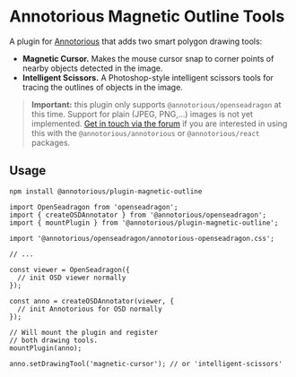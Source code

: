 # Annotorious Magnetic Outline Tools

A plugin for [Annotorious](https://annotorious.dev) that adds two smart polygon drawing tools:

- __Magnetic Cursor.__ Makes the mouse cursor snap to corner points of nearby objects detected
  in the image.
- __Intelligent Scissors.__ A Photoshop-style intelligent scissors tools for tracing the outlines 
  of objects in the image.

> **Important:** this plugin only supports `@annotorious/openseadragon` at this time. Support for 
> plain (JPEG, PNG,...) images is not yet implemented. [Get in touch via the forum](https://github.com/orgs/annotorious/discussions) if you are interested in using this with the `@annotorious/annotorious` or `@annotorious/react` packages.

## Usage

```
npm install @annotorious/plugin-magnetic-outline
```

```
import OpenSeadragon from 'openseadragon';
import { createOSDAnnotator } from '@annotorious/openseadragon';
import { mountPlugin } from '@annotorious/plugin-magnetic-outline';

import '@annotorious/openseadragon/annotorious-openseadragon.css';

// ...

const viewer = OpenSeadragon({
  // init OSD viewer normally  
});

const anno = createOSDAnnotator(viewer, {
  // init Annotorious for OSD normally
});

// Will mount the plugin and register
// both drawing tools.
mountPlugin(anno);

anno.setDrawingTool('magnetic-cursor'); // or 'intelligent-scissors'
```